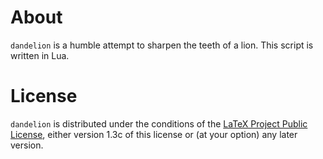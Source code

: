 About
=====

`dandelion` is a humble attempt to sharpen the teeth of a lion. This script is written in Lua.

License
=======

`dandelion` is distributed under the conditions of the [LaTeX Project Public License](http://www.latex-project.org/lppl.txt), either version 1.3c of this license or (at your option) any later version.